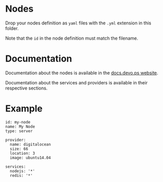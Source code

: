 # Nodes

Drop your nodes definition as `yaml` files with the `.yml` extension in this folder.

Note that the `id` in the node definition must match the filename.

# Documentation

Documentation about the nodes is available in the [docs.devo.ps website](http://docs.devo.ps/manual/nodes/).

Documentation about the services and providers is available in their respective sections.

# Example

    id: my-node
    name: My Node
    type: server

    provider:
      name: digitalocean
      size: 66
      location: 3
      image: ubuntu14.04

    services:
      nodejs: '*'
      redis: '*'

